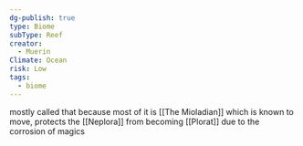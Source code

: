 ```yaml
---
dg-publish: true
type: Biome
subType: Reef
creator:
  - Muerin
Climate: Ocean
risk: Low
tags:
  - biome
---
```

mostly called that because most of it is [[The Mioladian]] which is known to move, protects the [[Neplora]] from becoming [[Plorat]] due to the corrosion of magics
